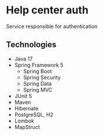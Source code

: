 # Help center auth
Service responsible for authentication
## Technologies
- Java 17
- Spring Framework 5
  - Spring Boot
  - Spring Security  
  - Spring Data
  - Spring MVC  
- JUnit 5
- Maven
- Hibernate
- PostgreSQL, H2
- Lombok 
- MapStruct 

